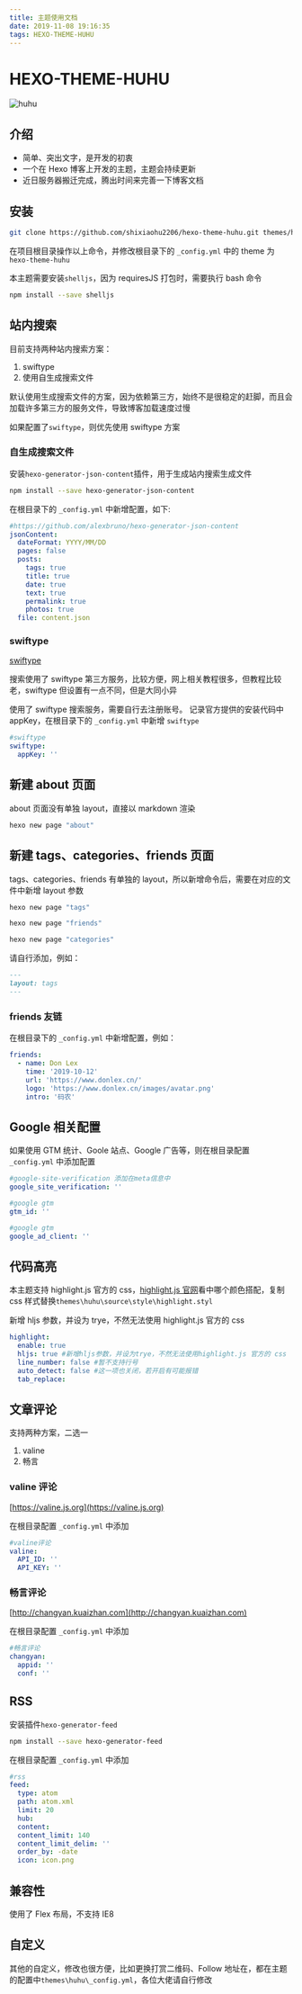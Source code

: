 ```yaml
---
title: 主题使用文档
date: 2019-11-08 19:16:35
tags: HEXO-THEME-HUHU
---
```


# HEXO-THEME-HUHU

![huhu](/source/images/huhu.png)

## 介绍

- 简单、突出文字，是开发的初衷
- 一个在 Hexo 博客上开发的主题，主题会持续更新
- 近日服务器搬迁完成，腾出时间来完善一下博客文档

## 安装

```bash
git clone https://github.com/shixiaohu2206/hexo-theme-huhu.git themes/hexo-theme-huhu
```

在项目根目录操作以上命令，并修改根目录下的 `_config.yml` 中的 theme 为 `hexo-theme-huhu`

本主题需要安装`shelljs`，因为 requiresJS 打包时，需要执行 bash 命令

```bash
npm install --save shelljs
```

## 站内搜索

目前支持两种站内搜索方案：

1. swiftype
2. 使用自生成搜索文件

默认使用生成搜索文件的方案，因为依赖第三方，始终不是很稳定的赶脚，而且会加载许多第三方的服务文件，导致博客加载速度过慢

如果配置了`swiftype`，则优先使用 swiftype 方案

### 自生成搜索文件

安装`hexo-generator-json-content`插件，用于生成站内搜索生成文件

```bash
npm install --save hexo-generator-json-content
```

在根目录下的 `_config.yml` 中新增配置，如下:

```yml
#https://github.com/alexbruno/hexo-generator-json-content
jsonContent:
  dateFormat: YYYY/MM/DD
  pages: false
  posts:
    tags: true
    title: true
    date: true
    text: true
    permalink: true
    photos: true
  file: content.json
```

### swiftype

[swiftype](https://app.swiftype.com)

搜索使用了 swiftype 第三方服务，比较方便，网上相关教程很多，但教程比较老，swiftype 但设置有一点不同，但是大同小异

使用了 swiftype 搜索服务，需要自行去注册账号。
记录官方提供的安装代码中 appKey，在根目录下的 `_config.yml` 中新增 `swiftype`

```yml
#swiftype
swiftype:
  appKey: ''
```

## 新建 about 页面

about 页面没有单独 layout，直接以 markdown 渲染

```bash
hexo new page "about"
```

## 新建 tags、categories、friends 页面

tags、categories、friends 有单独的 layout，所以新增命令后，需要在对应的文件中新增 layout 参数

```bash
hexo new page "tags"

hexo new page "friends"

hexo new page "categories"
```

请自行添加，例如：

```markdown
---
layout: tags
---
```

### friends 友链

在根目录下的 `_config.yml` 中新增配置，例如：

```yml
friends:
  - name: Don Lex
    time: '2019-10-12'
    url: 'https://www.donlex.cn/'
    logo: 'https://www.donlex.cn/images/avatar.png'
    intro: '码农'
```

## Google 相关配置

如果使用 GTM 统计、Goole 站点、Google 广告等，则在根目录配置`_config.yml` 中添加配置

```yml
#google-site-verification 添加在meta信息中
google_site_verification: ''

#google gtm
gtm_id: ''

#google gtm
google_ad_client: ''
```

## 代码高亮

本主题支持 highlight.js 官方的 css，[highlight.js 官网](https://highlightjs.org/static/demo/)看中哪个颜色搭配，复制 css 样式替换`themes\huhu\source\style\highlight.styl`

新增 hljs 参数，并设为 trye，不然无法使用 highlight.js 官方的 css

```yml
highlight:
  enable: true
  hljs: true #新增hljs参数，并设为trye，不然无法使用highlight.js 官方的 css
  line_number: false #暂不支持行号
  auto_detect: false #这一项也关闭，若开启有可能报错
  tab_replace:
```

## 文章评论

支持两种方案，二选一

1. valine
2. 畅言

### valine 评论

[https://valine.js.org](https://valine.js.org)

在根目录配置 `_config.yml` 中添加

```yml
#valine评论
valine:
  API_ID: ''
  API_KEY: ''
```

### 畅言评论

[http://changyan.kuaizhan.com](http://changyan.kuaizhan.com)

在根目录配置 `_config.yml` 中添加

```yml
#畅言评论
changyan:
  appid: ''
  conf: ''
```

## RSS

安装插件`hexo-generator-feed`

```bash
npm install --save hexo-generator-feed
```

在根目录配置 `_config.yml` 中添加

```yml
#rss
feed:
  type: atom
  path: atom.xml
  limit: 20
  hub:
  content:
  content_limit: 140
  content_limit_delim: ''
  order_by: -date
  icon: icon.png
```

## 兼容性

使用了 Flex 布局，不支持 IE8

## 自定义

其他的自定义，修改也很方便，比如更换打赏二维码、Follow 地址在，都在主题的配置中`themes\huhu\_config.yml`，各位大佬请自行修改
